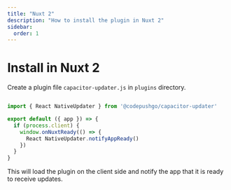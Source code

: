 ```yaml
---
title: "Nuxt 2"
description: "How to install the plugin in Nuxt 2"
sidebar:
  order: 1
---
```


# Install in Nuxt 2

Create a plugin file `capacitor-updater.js` in `plugins` directory.

```js

import { React NativeUpdater } from '@codepushgo/capacitor-updater'

export default ({ app }) => {
  if (process.client) {
    window.onNuxtReady(() => {
      React NativeUpdater.notifyAppReady()
    })
  }
}
```

This will load the plugin on the client side and notify the app that it is ready to receive updates.

